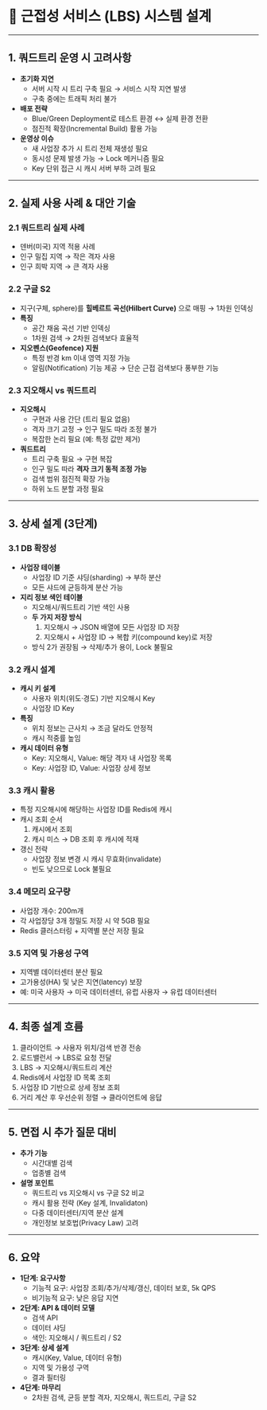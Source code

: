# 📌 근접성 서비스 (LBS) 시스템 설계

---

## 1. 쿼드트리 운영 시 고려사항

- **초기화 지연**
    - 서버 시작 시 트리 구축 필요 → 서비스 시작 지연 발생
    - 구축 중에는 트래픽 처리 불가
- **배포 전략**
    - Blue/Green Deployment로 테스트 환경 ↔ 실제 환경 전환
    - 점진적 확장(Incremental Build) 활용 가능
- **운영상 이슈**
    - 새 사업장 추가 시 트리 전체 재생성 필요
    - 동시성 문제 발생 가능 → Lock 메커니즘 필요
    - Key 단위 접근 시 캐시 서버 부하 고려 필요

---

## 2. 실제 사용 사례 & 대안 기술

### 2.1 쿼드트리 실제 사례

- 덴버(미국) 지역 적용 사례
- 인구 밀집 지역 → 작은 격자 사용
- 인구 희박 지역 → 큰 격자 사용

### 2.2 구글 S2

- 지구(구체, sphere)를 **힐베르트 곡선(Hilbert Curve)** 으로 매핑 → 1차원 인덱싱
- **특징**
    - 공간 채움 곡선 기반 인덱싱
    - 1차원 검색 → 2차원 검색보다 효율적
- **지오펜스(Geofence) 지원**
    - 특정 반경 km 이내 영역 지정 가능
    - 알림(Notification) 기능 제공 → 단순 근접 검색보다 풍부한 기능

### 2.3 지오해시 vs 쿼드트리

- **지오해시**
    - 구현과 사용 간단 (트리 필요 없음)
    - 격자 크기 고정 → 인구 밀도 따라 조정 불가
    - 복잡한 논리 필요 (예: 특정 값만 제거)
- **쿼드트리**
    - 트리 구축 필요 → 구현 복잡
    - 인구 밀도 따라 **격자 크기 동적 조정 가능**
    - 검색 범위 점진적 확장 가능
    - 하위 노드 분할 과정 필요

---

## 3. 상세 설계 (3단계)

### 3.1 DB 확장성

- **사업장 테이블**
    - 사업장 ID 기준 샤딩(sharding) → 부하 분산
    - 모든 샤드에 균등하게 분산 가능
- **지리 정보 색인 테이블**
    - 지오해시/쿼드트리 기반 색인 사용
    - **두 가지 저장 방식**
        1. 지오해시 → JSON 배열에 모든 사업장 ID 저장
        2. 지오해시 + 사업장 ID → 복합 키(compound key)로 저장
    - 방식 2가 권장됨 → 삭제/추가 용이, Lock 불필요

### 3.2 캐시 설계

- **캐시 키 설계**
    - 사용자 위치(위도·경도) 기반 지오해시 Key
    - 사업장 ID Key
- **특징**
    - 위치 정보는 근사치 → 조금 달라도 안정적
    - 캐시 적중률 높임
- **캐시 데이터 유형**
    - Key: 지오해시, Value: 해당 격자 내 사업장 목록
    - Key: 사업장 ID, Value: 사업장 상세 정보

### 3.3 캐시 활용

- 특정 지오해시에 해당하는 사업장 ID를 Redis에 캐시
- 캐시 조회 순서
    1. 캐시에서 조회
    2. 캐시 미스 → DB 조회 후 캐시에 적재
- 갱신 전략
    - 사업장 정보 변경 시 캐시 무효화(invalidate)
    - 빈도 낮으므로 Lock 불필요

### 3.4 메모리 요구량

- 사업장 개수: 200m개
- 각 사업장당 3개 정밀도 저장 시 약 5GB 필요
- Redis 클러스터링 + 지역별 분산 저장 필요

### 3.5 지역 및 가용성 구역

- 지역별 데이터센터 분산 필요
- 고가용성(HA) 및 낮은 지연(latency) 보장
- 예: 미국 사용자 → 미국 데이터센터, 유럽 사용자 → 유럽 데이터센터

---

## 4. 최종 설계 흐름

1. 클라이언트 → 사용자 위치/검색 반경 전송
2. 로드밸런서 → LBS로 요청 전달
3. LBS → 지오해시/쿼드트리 계산
4. Redis에서 사업장 ID 목록 조회
5. 사업장 ID 기반으로 상세 정보 조회
6. 거리 계산 후 우선순위 정렬 → 클라이언트에 응답

---

## 5. 면접 시 추가 질문 대비

- **추가 기능**
    - 시간대별 검색
    - 업종별 검색
- **설명 포인트**
    - 쿼드트리 vs 지오해시 vs 구글 S2 비교
    - 캐시 활용 전략 (Key 설계, Invalidaton)
    - 다중 데이터센터/지역 분산 설계
    - 개인정보 보호법(Privacy Law) 고려

---

## 6. 요약

- **1단계: 요구사항**
    - 기능적 요구: 사업장 조회/추가/삭제/갱신, 데이터 보호, 5k QPS
    - 비기능적 요구: 낮은 응답 지연
- **2단계: API & 데이터 모델**
    - 검색 API
    - 데이터 샤딩
    - 색인: 지오해시 / 쿼드트리 / S2
- **3단계: 상세 설계**
    - 캐시(Key, Value, 데이터 유형)
    - 지역 및 가용성 구역
    - 결과 필터링
- **4단계: 마무리**
    - 2차원 검색, 균등 분할 격자, 지오해시, 쿼드트리, 구글 S2